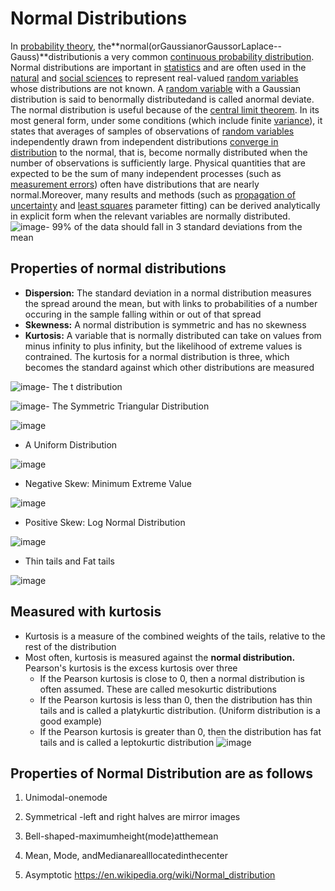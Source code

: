 # Normal Distributions

In [probability theory](https://en.wikipedia.org/wiki/Probability_theory), the**normal(orGaussianorGaussorLaplace--Gauss)**distributionis a very common [continuous probability distribution](https://en.wikipedia.org/wiki/Continuous_probability_distribution). Normal distributions are important in [statistics](https://en.wikipedia.org/wiki/Statistics) and are often used in the [natural](https://en.wikipedia.org/wiki/Natural_science) and [social sciences](https://en.wikipedia.org/wiki/Social_science) to represent real-valued [random variables](https://en.wikipedia.org/wiki/Random_variable) whose distributions are not known. A [random variable](https://en.wikipedia.org/wiki/Random_variable) with a Gaussian distribution is said to benormally distributedand is called anormal deviate.
The normal distribution is useful because of the [central limit theorem](https://en.wikipedia.org/wiki/Central_limit_theorem). In its most general form, under some conditions (which include finite [variance](https://en.wikipedia.org/wiki/Variance)), it states that averages of samples of observations of [random variables](https://en.wikipedia.org/wiki/Random_variables) independently drawn from independent distributions [converge in distribution](https://en.wikipedia.org/wiki/Convergence_in_distribution) to the normal, that is, become normally distributed when the number of observations is sufficiently large. Physical quantities that are expected to be the sum of many independent processes (such as [measurement errors](https://en.wikipedia.org/wiki/Measurement_error)) often have distributions that are nearly normal.Moreover, many results and methods (such as [propagation of uncertainty](https://en.wikipedia.org/wiki/Propagation_of_uncertainty) and [least squares](https://en.wikipedia.org/wiki/Least_squares) parameter fitting) can be derived analytically in explicit form when the relevant variables are normally distributed.
![image](../../media/Normal-Distributions-image1.jpg)- 99% of the data should fall in 3 standard deviations from the mean

## Properties of normal distributions

- **Dispersion:** The standard deviation in a normal distribution measures the spread around the mean, but with links to probabilities of a number occuring in the sample falling within or out of that spread
- **Skewness:** A normal distribution is symmetric and has no skewness
- **Kurtosis:** A variable that is normally distributed can take on values from minus infinity to plus infinity, but the likelihood of extreme values is contrained. The kurtosis for a normal distribution is three, which becomes the standard against which other distributions are measured

![image](../../media/Normal-Distributions-image2.jpg)- The t distribution

![image](../../media/Normal-Distributions-image3.jpg)- The Symmetric Triangular Distribution

![image](../../media/Normal-Distributions-image4.jpg)

- A Uniform Distribution

![image](../../media/Normal-Distributions-image5.jpg)

- Negative Skew: Minimum Extreme Value

![image](../../media/Normal-Distributions-image6.jpg)

- Positive Skew: Log Normal Distribution

![image](../../media/Normal-Distributions-image7.jpg)

- Thin tails and Fat tails

![image](../../media/Normal-Distributions-image8.jpg)

## Measured with kurtosis

- Kurtosis is a measure of the combined weights of the tails, relative to the rest of the distribution
- Most often, kurtosis is measured against the **normal distribution.** Pearson's kurtosis is the excess kurtosis over three
  - If the Pearson kurtosis is close to 0, then a normal distribution is often assumed. These are called mesokurtic distributions
  - If the Pearson kurtosis is less than 0, then the distribution has thin tails and is called a platykurtic distribution. (Uniform distribution is a good example)
  - If the Pearson kurtosis is greater than 0, then the distribution has fat tails and is called a leptokurtic distribution
![image](../../media/Normal-Distributions-image9.jpg)

## Properties of Normal Distribution are as follows

1. Unimodal-onemode

2. Symmetrical -left and right halves are mirror images

3. Bell-shaped-maximumheight(mode)atthemean

4. Mean, Mode, andMedianarealllocatedinthecenter

5. Asymptotic
<https://en.wikipedia.org/wiki/Normal_distribution>
